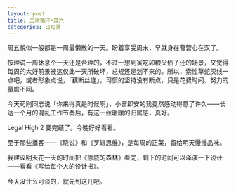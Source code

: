 ```yaml
---
layout: post
title: 二次循环•其六
categories: 日知录
---
```



周五貌似一般都是一周最懒散的一天。盼着享受周末，早就身在曹营心在汉了。

按理说一周休息个一天还是合理的，不过一想到寅吃卯粮父债子还的场景，又觉得每周的大好前景被这仅此一天所破坏，总规还是划不来的。所以，索性草蛇灰线一点吧，或者形象点说，「藕断丝连」。习惯的坚持没有断点，只是花费时间、努力的量度不同。

今天苟刚同志说「你来得真是时候啊」，小富即安的我竟然感动得意了许久——长达一个月的混乱工作节奏后，有这一丝暖暖的归属感，真好。

Legal High 2 要完结了。今晚好好看看。

至于那些播客——《晓说》和《罗辑思维》，是每周的正菜，留给明天慢慢品味。

我建议明天花一天的时间把《挪威的森林》看完，剩下的时间可以泽演一下设计——看看《写给每个人的设计书》。

今天没什么可谈的，就先到这儿吧。